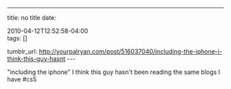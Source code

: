 ---
title: no title
date:

 2010-04-12T12:52:58-04:00  
tags:  []

tumblr_url:
http://yourpalryan.com/post/516037040/including-the-iphone-i-think-this-guy-hasnt
\-\--

"including the iphone" I think this guy hasn't been reading the same
blogs I have \#cs5

